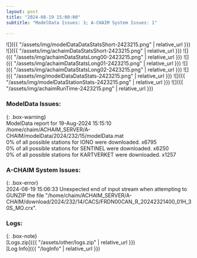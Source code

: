 ```yaml
---
layout: post
title: "2024-08-19 15:00:00"
subtitle: "ModelData Issues: 3; A-CHAIM System Issues: 1"

---
```


![]({{ "/assets/img/modelDataDataStatsShort-2423215.png" | relative_url }})
![]({{ "/assets/img/achaimDataStatsShort-2423215.png" | relative_url }})
![]({{ "/assets/img/achaimDataStatsLong00-2423215.png" | relative_url }})
![]({{ "/assets/img/achaimDataStatsLong01-2423215.png" | relative_url }})
![]({{ "/assets/img/achaimDataStatsLong02-2423215.png" | relative_url }})
![]({{ "/assets/img/modelDataDataStats-2423215.png" | relative_url }})
![]({{ "/assets/img/modelDataStationStats-2423215.png" | relative_url }})
![]({{ "/assets/img/achaimRunTime-2423215.png" | relative_url }})


### ModelData Issues:  
  
{: .box-warning}  
 ModelData report for 19-Aug-2024 15:15:10   
 /home/chaim/ACHAIM_SERVER/A-CHAIM/modelData/2024/232/15/modelData.mat   
 0% of all possible stations for IONO were downloaded. x6795   
 0% of all possible stations for SENTINEL were downloaded. x6250   
 0% of all possible stations for KARTVERKET were downloaded. x1257   
  
### A-CHAIM System Issues:  
  
{: .box-error}  
2024-08-19 15:06:33 Unexpected end of input stream when attempting to GUNZIP the file "/home/chaim/ACHAIM_SERVER/A-CHAIM/download/2024/232/14/CACS/FRDN00CAN_R_20242321400_01H_30S_MO.crx".  

### Logs:  
  
{: .box-note}  
[Logs.zip]({{ "/assets/other/logs.zip" | relative_url }})  
[Log Info]({{ "/logInfo" | relative_url }})  
